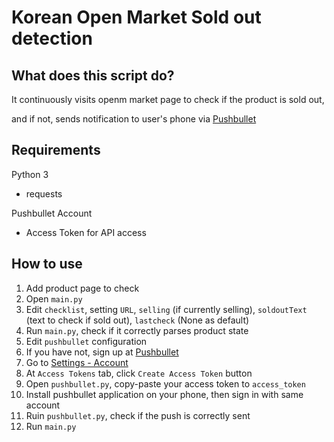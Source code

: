 # Korean Open Market Sold out detection

## What does this script do?

It continuously visits openm market page to check if the product is sold out,

and if not, sends notification to user's phone via [Pushbullet](https://www.pushbullet.com)

## Requirements

Python 3
- requests

Pushbullet Account
- Access Token for API access

## How to use

1. Add product page to check
  1. Open `main.py`
  2. Edit  `checklist`, setting `URL`, `selling` (if currently selling), `soldoutText` (text to check if sold out), `lastcheck` (None as default)
  3. Run `main.py`, check if it correctly parses product state
2. Edit `pushbullet` configuration
  1. If you have not, sign up at [Pushbullet](https://www.pushbullet.com)
  2. Go to [Settings - Account](https://www.pushbullet.com/#settings/account)
  3. At `Access Tokens` tab, click `Create Access Token` button
  4. Open `pushbullet.py`, copy-paste your access token to `access_token`
  5. Install pushbullet application on your phone, then sign in with same account
  6. Ruin `pushbullet.py`, check if the push is correctly sent
3. Run `main.py`